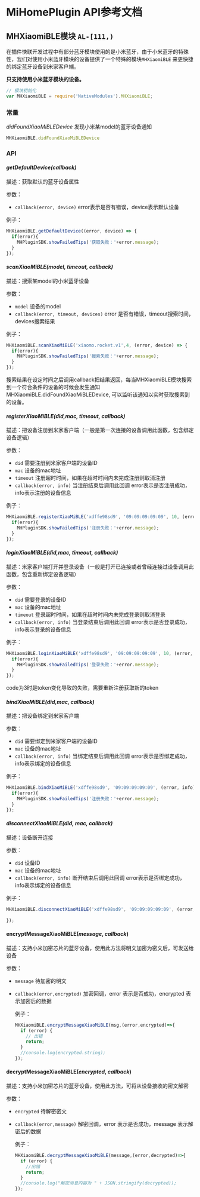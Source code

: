 # MiHomePlugin API参考文档
## MHXiaomiBLE模块 `AL-[111,)`

在插件快联开发过程中有部分蓝牙模块使用的是小米蓝牙，由于小米蓝牙的特殊性，我们对使用小米蓝牙模块的设备提供了一个特殊的模块`MHXiaomiBLE` 来更快捷的绑定蓝牙设备到米家客户端。

**只支持使用小米蓝牙模块的设备。**

```js
// 模块初始化
var MHXiaomiBLE = require('NativeModules').MHXiaomiBLE;
```

### 常量
*didFoundXiaoMiBLEDevice* 发现小米某model的蓝牙设备通知

```javascript
MHXiaomiBLE.didFoundXiaoMiBLEDevice
```



### API

#### *getDefaultDevice(callback)*

描述：获取默认的蓝牙设备属性

参数：

* `callback(error, device)` error表示是否有错误，device表示默认设备

例子：

```javascript
MHXiaomiBLE.getDefaultDevice((error, device) => {
  if(error){
    MHPluginSDK.showFailedTips('获取失败：'+error.message);
  }
});
```



#### *scanXiaoMiBLE(model, timeout, callback)*

描述：搜索某model的小米蓝牙设备

参数：

* `model` 设备的model
* `callback(error, timeout, devices)` error 是否有错误，timeout搜索时间，devices搜索结果

例子：

```javascript
MHXiaomiBLE.scanXiaoMiBLE('xiaomo.rocket.v1',4, (error, device) => {
  if(error){
    MHPluginSDK.showFailedTips('搜索失败：'+error.message);
  }
});
```

搜索结果在设定时间之后调用callback把结果返回，每当MHXiaomiBLE模块搜索到一个符合条件的设备的时候会发生通知MHXiaomiBLE.didFoundXiaoMiBLEDevice, 可以监听该通知以实时获取搜索到的设备。

#### *registerXiaoMiBLE(did,mac, timeout, callback)*

描述：把设备注册到米家客户端（一般是第一次连接的设备调用此函数，包含绑定设备逻辑）

参数：

* `did` 需要注册到米家客户端的设备ID
* `mac` 设备的mac地址
* `timeout` 注册超时时间，如果在超时时间内未完成注册则取消注册
* `callback(error, info)` 当注册结束后调用此回调 error表示是否注册成功，info表示注册的设备信息

例子：

```javascript
MHXiaomiBLE.registerXiaoMiBLE('xdffe98sd9', '09:09:09:09:09', 10, (error, info) => {
  if(error){
  	MHPluginSDK.showFailedTips('注册失败：'+error.message);  
  }
});
```



#### *loginXiaoMiBLE(did,mac, timeout, callback)*

描述：米家客户端打开并登录设备（一般是打开已连接或者曾经连接过设备调用此函数，包含重新绑定设备逻辑）

参数：

- `did` 需要登录的设备ID
- `mac` 设备的mac地址
- `timeout` 登录超时时间，如果在超时时间内未完成登录则取消登录
- `callback(error, info)` 当登录结束后调用此回调 error表示是否登录成功，info表示登录的设备信息

例子：

```javascript
MHXiaomiBLE.loginXiaoMiBLE('xdffe98sd9', '09:09:09:09:09', 10, (error, info) => {
  if(error){
  	MHPluginSDK.showFailedTips('登录失败：'+error.message); 
  }
});
```
code为3时是token变化导致的失败，需要重新注册获取新的token


#### *bindXiaoMiBLE(did,mac, callback)*

描述：把设备绑定到米家客户端

参数：

- `did` 需要绑定到米家客户端的设备ID
- `mac` 设备的mac地址
- `callback(error, info)` 当绑定结束后调用此回调 error表示是否绑定成功，info表示绑定的设备信息

例子：

```javascript
MHXiaomiBLE.bindXiaoMiBLE('xdffe98sd9', '09:09:09:09:09', (error, info) => {
  if(error){
   	MHPluginSDK.showFailedTips('注册失败：'+error.message); 
  }
});
```

#### *disconnectXiaoMiBLE(did, mac, callback)*

描述：设备断开连接

参数：

- `did` 设备ID
- `mac` 设备的mac地址
- `callback(error, info)` 断开结束后调用此回调 error表示是否绑定成功，info表示绑定的设备信息

例子：

```javascript
MHXiaomiBLE.disconnectXiaoMiBLE('xdffe98sd9', '09:09:09:09:09', (error, info) => {
  
});
```

#### encryptMessageXiaoMiBLE(*message*,  *callback*)

描述：支持小米加密芯片的蓝牙设备，使用此方法将明文加密为密文后，可发送给设备

参数：

- `message` 待加密的明文

- `callback(error,encrypted)` 加密回调，error 表示是否成功，encrypted 表示加密后的数据

  例子：

  ```javascript
  MHXiaomiBLE.encryptMessageXiaoMiBLE(msg,(error,encrypted)=>{
    if (error) {
      // 出错
      return;
    }
    //console.log(encrypted.string);
  });
  ```

#### decryptMessageXiaoMiBLE(*encrypted*, *callback*)

描述：支持小米加密芯片的蓝牙设备，使用此方法，可将从设备接收的密文解密

参数：

- `encrypted` 待解密密文

- `callback(error,message)` 解密回调，error 表示是否成功，message 表示解密后的数据

  例子：

  ```javascript
  MHXiaomiBLE.decryptMessageXiaoMiBLE(message,(error,decrypted)=>{
    if (error) {
      //出错
      return;
    }
    //console.log("解密消息内容为 " + JSON.stringify(decrypted));
  });
  ```